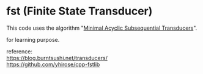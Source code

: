 # fst (Finite State Transducer)

This code uses the algorithm "[Minimal Acyclic Subsequential Transducers](http://citeseerx.ist.psu.edu/viewdoc/download?doi=10.1.1.24.3698&rep=rep1&type=pdf)".

for learning purpose.

reference:<br>
https://blog.burntsushi.net/transducers/ <br>
https://github.com/yhirose/cpp-fstlib <br>

